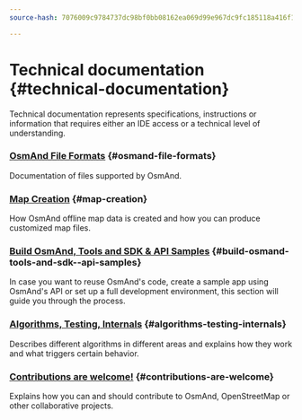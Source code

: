 ```yaml
---
source-hash: 7076009c9784737dc98bf0bb08162ea069d99e967dc9fc185118a416f1b22aa5

---
```

# Technical documentation {#technical-documentation}

Technical documentation represents specifications, instructions or information that requires either an IDE access or a technical level of understanding.

### [OsmAnd File Formats](./osmand-file-formats/index.md) {#osmand-file-formats}

Documentation of files supported by OsmAnd.

### [Map Creation](./map-creation/index.md) {#map-creation}

How OsmAnd offline map data is created and how you can produce customized map files.

### [Build OsmAnd, Tools and SDK & API Samples](./build-osmand/index.md) {#build-osmand-tools-and-sdk--api-samples}

In case you want to reuse OsmAnd's code, create a sample app using OsmAnd's API or set up a full development environment, this section will guide you through the process.

### [Algorithms, Testing, Internals](./algorithms/index.md) {#algorithms-testing-internals}

Describes different algorithms in different areas and explains how they work and what triggers certain behavior.

### [Contributions are welcome!](./contributions/index.md) {#contributions-are-welcome}

Explains how you can and should contribute to OsmAnd, OpenStreetMap or other collaborative projects.